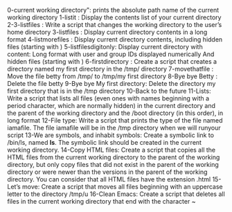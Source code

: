 0-current working directory": prints the absolute path name of the current working directory 
1-listit 	    : Display the contents list of your current directory
2-3-listfiles       : Write a script that changes the working directory to the user’s home directory
3-listfiles         : Display current directory contents in a long format
4-listmorefiles	    : Display current directory contents, including hidden files (starting with )
5-listfilesdigitonly: Display current directory with content:
		      Long format
		      with user and group IDs displayed numerically
		      And hidden files (starting with )
6-firstdirectory    : Create a script that creates a directory named my first directory in the /tmp/ directory
7-movethatfile	    : Move the file betty from /tmp/ to /tmp/my first directory
8-Bye bye Betty     : Delete the file betty
9-Bye bye My first directory: Delete the directory my first directory that is in the /tmp directory
10-Back to the future
11-Lists: Write a script that lists all files (even ones with names beginning with a period character, which are normally hidden) in the current directory and the parent of the working directory and the /boot directory (in this order), in long format
12-File type: Write a script that prints the type of the file named iamafile. The file iamafile will be in the /tmp directory when we will runyour script
13-We are symbols, and inhabit symbols: Create a symbolic link to /bin/ls, named __ls__. The symbolic link should be created in the current working directory.
14-Copy HTML files: Create a script that copies all the HTML files from the current working directory to the parent of the working directory, but only copy files that did not exist in the parent of the working directory or were newer than the versions in the parent of the working directory.
You can consider that all HTML files have the extension .html
15-Let’s move: Create a script that moves all files beginning with an uppercase letter to the directory /tmp/u
16-Clean Emacs: Create a script that deletes all files in the current working directory that end with the character ~
